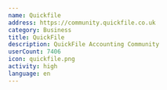 ```yaml
---
name: Quickfile
address: https://community.quickfile.co.uk
category: Business
title: QuickFile
description: QuickFile Accounting Community
userCount: 7406
icon: quickfile.png
activity: high
language: en
---
```

